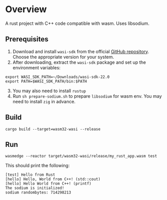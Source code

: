 # Overview

A rust project with C++ code compatible with wasm. Uses libsodium.

## Prerequisites 


1. Download and install `wasi-sdk` from the official [GitHub repository](https://github.com/WebAssembly/wasi-sdk/releases). Choose the appropriate version for your system.
2. After downloading, extract the `wasi-sdk` package and set up the environment variables:
```
export WASI_SDK_PATH=~/Downloads/wasi-sdk-22.0
export PATH=$WASI_SDK_PATH/bin:$PATH
```
3. You may also need to install `rustup`
4. Run `sh prepare-sodium.sh` to prepare `libsodium` for wasm env. You may need to install `zig` in advance.

## Build

```
cargo build --target=wasm32-wasi --release
```

## Run 

```
wasmedge --reactor target/wasm32-wasi/release/my_rust_app.wasm test
```

This should print the following:

```
[test] Hello from Rust
[hello] Hello, World from C++! (std::cout)
[hello] Hello World from C++! (printf)
The sodium is initialized!
sodium randombytes: 714298213
```
